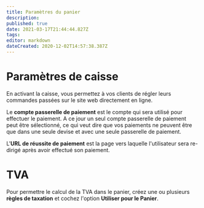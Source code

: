 ```yaml
---
title: Paramètres du panier
description: 
published: true
date: 2021-03-17T21:44:44.827Z
tags: 
editor: markdown
dateCreated: 2020-12-02T14:57:38.387Z
---
```


# Paramètres de caisse

En activant la caisse, vous permettez à vos clients de régler leurs commandes passées sur le site web directement en ligne.  

Le **compte passerelle de paiement** est le compte qui sera utilisé pour effectuer le paiement.
A ce jour un seul compte passerelle de paiement peut être sélectionné, ce qui veut dire que vos paiements ne peuvent être que dans une seule devise et avec une seule passerelle de paiement.

L'**URL de réussite de paiement** est la page vers laquelle l'utilisateur sera re-dirigé après avoir effectué son paiement.


# TVA

Pour permettre le calcul de la TVA dans le panier, créez une ou plusieurs **règles de taxation** et cochez l'option **Utiliser pour le Panier**.